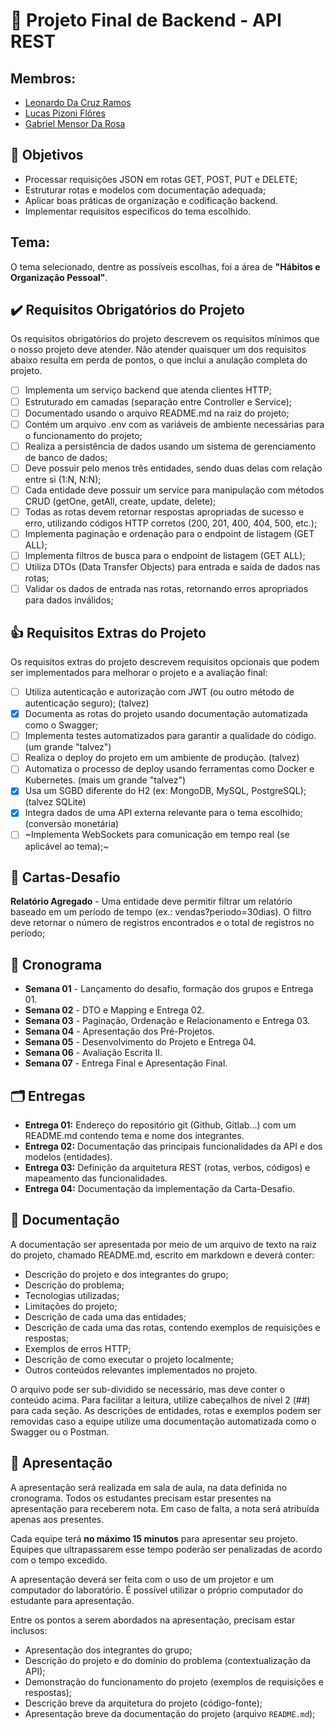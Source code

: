# 🔧 Projeto Final de Backend - API REST

## Membros:
- [Leonardo Da Cruz Ramos][leoleojogos]
- [Lucas Pizoni Flôres][LuxLucas]
- [Gabriel Mensor Da Rosa][GabrielMensor]

## 🎯 Objetivos

- Processar requisições JSON em rotas GET, POST, PUT e DELETE;
- Estruturar rotas e modelos com documentação adequada;
- Aplicar boas práticas de organização e codificação backend.
- Implementar requisitos específicos do tema escolhido.

## Tema:
O tema selecionado, dentre as possíveis escolhas, foi a área de **"Hábitos e Organização Pessoal"**.

## ✔️ Requisitos Obrigatórios do Projeto
Os requisitos obrigatórios do projeto descrevem os requisitos mínimos que o nosso projeto deve atender. Não atender quaisquer um dos requisitos abaixo resulta em perda de pontos, o que inclui a anulação completa do projeto.

- [ ] Implementa um serviço backend que atenda clientes HTTP;
- [ ] Estruturado em camadas (separação entre Controller e Service);
- [ ] Documentado usando o arquivo README.md na raiz do projeto;
- [ ] Contém um arquivo .env com as variáveis de ambiente necessárias para o funcionamento do projeto;
- [ ] Realiza a persistência de dados usando um sistema de gerenciamento de banco de dados;
- [ ] Deve possuir pelo menos três entidades, sendo duas delas com relação entre si (1:N, N:N);
- [ ] Cada entidade deve possuir um service para manipulação com métodos CRUD (getOne, getAll, create, update, delete);
- [ ] Todas as rotas devem retornar respostas apropriadas de sucesso e erro, utilizando códigos HTTP corretos (200, 201, 400, 404, 500, etc.);
- [ ] Implementa paginação e ordenação para o endpoint de listagem (GET ALL);
- [ ] Implementa filtros de busca para o endpoint de listagem (GET ALL);
- [ ] Utiliza DTOs (Data Transfer Objects) para entrada e saída de dados nas rotas;
- [ ] Validar os dados de entrada nas rotas, retornando erros apropriados para dados inválidos;

## 👍 Requisitos Extras do Projeto
Os requisitos extras do projeto descrevem requisitos opcionais que podem ser implementados para melhorar o projeto e a avaliação final:

- [ ] Utiliza autenticação e autorização com JWT (ou outro método de autenticação seguro); (talvez)
- [x] Documenta as rotas do projeto usando documentação automatizada como o Swagger;
- [ ] Implementa testes automatizados para garantir a qualidade do código. (um grande "talvez")
- [ ] Realiza o deploy do projeto em um ambiente de produção. (talvez)
- [ ] Automatiza o processo de deploy usando ferramentas como Docker e Kubernetes. (mais um grande "talvez")
- [x] Usa um SGBD diferente do H2 (ex: MongoDB, MySQL, PostgreSQL); (talvez SQLite)
- [x] Integra dados de uma API externa relevante para o tema escolhido; (conversão monetária)
- [ ] ~Implementa WebSockets para comunicação em tempo real (se aplicável ao tema);~

## 👾 Cartas-Desafio
**Relatório Agregado** - Uma entidade deve permitir filtrar um relatório baseado em um período de tempo (ex.: vendas?periodo=30dias). O filtro deve retornar o número de registros encontrados e o total de registros no período;

## 📅 Cronograma
- **Semana 01** - Lançamento do desafio, formação dos grupos e Entrega 01.
- **Semana 02** - DTO e Mapping e Entrega 02.
- **Semana 03** - Paginação, Ordenação e Relacionamento e Entrega 03.
- **Semana 04** - Apresentação dos Pré-Projetos.
- **Semana 05** - Desenvolvimento do Projeto e Entrega 04.
- **Semana 06** - Avaliação Escrita II.
- **Semana 07** - Entrega Final e Apresentação Final.

## 🗂️ Entregas
- **Entrega 01:** Endereço do repositório git (Github, Gitlab...) com um README.md contendo tema e nome dos integrantes.
- **Entrega 02:** Documentação das principais funcionalidades da API e dos modelos (entidades).
- **Entrega 03:** Definição da arquitetura REST (rotas, verbos, códigos) e mapeamento das funcionalidades.
- **Entrega 04:** Documentação da implementação da Carta-Desafio.

## 📝 Documentação
A documentação ser apresentada por meio de um arquivo de texto na raiz do projeto, chamado README.md, escrito em markdown e deverá conter:

- Descrição do projeto e dos integrantes do grupo;
- Descrição do problema;
- Tecnologias utilizadas;
- Limitações do projeto;
- Descrição de cada uma das entidades;
- Descrição de cada uma das rotas, contendo exemplos de requisições e respostas;
- Exemplos de erros HTTP;
- Descrição de como executar o projeto localmente;
- Outros conteúdos relevantes implementados no projeto.

O arquivo pode ser sub-dividido se necessário, mas deve conter o conteúdo acima. Para facilitar a leitura, utilize cabeçalhos de nível 2 (##) para cada seção. As descrições de entidades, rotas e exemplos podem ser removidas caso a equipe utilize uma documentação automatizada como o Swagger ou o Postman.


## 💬 Apresentação

A apresentação será realizada em sala de aula, na data definida no cronograma. Todos os estudantes precisam estar presentes na apresentação para receberem nota. Em caso de falta, a nota será atribuída apenas aos presentes.

Cada equipe terá **no máximo 15 minutos** para apresentar seu projeto. Equipes que ultrapassarem esse tempo poderão ser penalizadas de acordo com o tempo excedido.

A apresentação deverá ser feita com o uso de um projetor e um computador do laboratório. É possível utilizar o próprio computador do estudante para apresentação.

Entre os pontos a serem abordados na apresentação, precisam estar inclusos:

* Apresentação dos integrantes do grupo;
* Descrição do projeto e do domínio do problema (contextualização da API);
* Demonstração do funcionamento do projeto (exemplos de requisições e respostas);
* Descrição breve da arquitetura do projeto (código-fonte);
* Apresentação breve da documentação do projeto (arquivo ``README.md``);


<!--
A considerar:
- Cospend
- IHateMoney
-->

[leoleojogos]: https://github.com/leoleojogos
[LuxLucas]: https://github.com/LuxLucas
[GabrielMensor]: https://github.com/GabrielMensor
